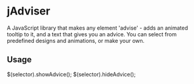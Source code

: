 jAdviser
=======

A JavaScript library that makes any element 'advise' - adds an animated tooltip to it, and a text that gives you an advice. You can select from predefined designs and animations, or make your own.

Usage
-----

$(selector).showAdvice();
$(selector).hideAdvice();
